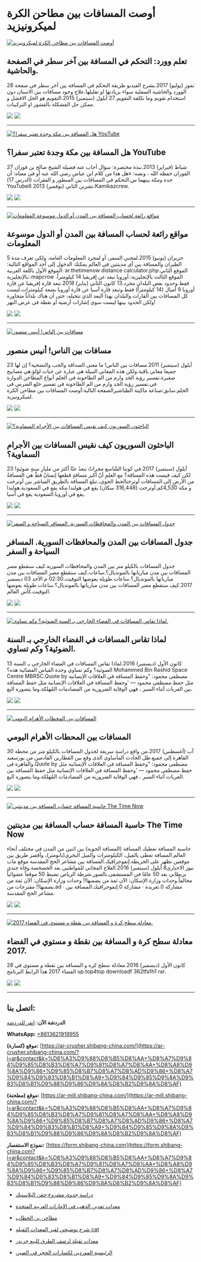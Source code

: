 # أوصت المسافات بين مطاحن الكرة لميكرونيزيد

<a href="https://swt.shibang-china.com/?l=ar&img&k=%D8%A3%D9%88%D8%B5%D8%AA+%D8%A7%D9%84%D9%85%D8%B3%D8%A7%D9%81%D8%A7%D8%AA+%D8%A8%D9%8A%D9%86+%D9%85%D8%B7%D8%A7%D8%AD%D9%86+%D8%A7%D9%84%D9%83%D8%B1%D8%A9+%D9%84%D9%85%D9%8A%D9%83%D8%B1%D9%88%D9%86%D9%8A%D8%B2%D9%8A%D8%AF" target="_blank">![أوصت المسافات بين مطاحن الكرة لميكرونيزيد](http://static.shibang-china.com/all-800x300/1067.jpg)</a>

## تعلم وورد: التحكم في المسافة بين آخر سطر في الصفحة والحاشية.
28 تموز (يوليو) 2017.يشرح الفيديو طريقة التحكم في المسافة بين آخر سطر في صفحة الوورد والحاشية السفلية سواء بزيادتها او تقليلها.علاج وجود مسافات بين الاسنان دون استخدام تقويم وما تكلفة التقويم.27 أيلول (سبتمبر) 2015.التقويم هو الحل الافضل و ممكن حل المشكلة بالقشور او التركيبات.


<a href="https://whatsapp.shibangsoft.com/WhatsApp.php" target="_blank" title="WhatsApp">![](http://static.shibang-china.com/icon/whatsapp.png)</a> <a href="https://swt.shibang-china.com/?l=ar&icon&k=%D8%A3%D9%88%D8%B5%D8%AA+%D8%A7%D9%84%D9%85%D8%B3%D8%A7%D9%81%D8%A7%D8%AA+%D8%A8%D9%8A%D9%86+%D9%85%D8%B7%D8%A7%D8%AD%D9%86+%D8%A7%D9%84%D9%83%D8%B1%D8%A9+%D9%84%D9%85%D9%8A%D9%83%D8%B1%D9%88%D9%86%D9%8A%D8%B2%D9%8A%D8%AF" target="_blank">![](http://static.shibang-china.com/icon/chat-ar.png)</a>

---

<a href="https://swt.shibang-china.com/?l=ar&img&k=%D8%A3%D9%88%D8%B5%D8%AA+%D8%A7%D9%84%D9%85%D8%B3%D8%A7%D9%81%D8%A7%D8%AA+%D8%A8%D9%8A%D9%86+%D9%85%D8%B7%D8%A7%D8%AD%D9%86+%D8%A7%D9%84%D9%83%D8%B1%D8%A9+%D9%84%D9%85%D9%8A%D9%83%D8%B1%D9%88%D9%86%D9%8A%D8%B2%D9%8A%D8%AF" target="_blank">![هل المسافة بين مكة وجدة تعتبر سفرا؟ YouTube](http://static.shibang-china.com/all-800x300/1330.jpg)</a>

## هل المسافة بين مكة وجدة تعتبر سفرا؟ YouTube
27 شباط (فبراير) 2013.نبذة مختصرة: سؤال أجاب عنه فضيلة الشيخ صالح بن فوزان الفوزان حفظه الله ، ونصه: «هل هذا من كلام ابن عباس رضي الله عنه أو في معناه: أن جدة ومكة بينهما س.التحكم في المسافات بين السطور و الفقرات (الدرس 17) YouTube6 تشرين الثاني (نوفمبر) 2013.Kamikazcrew.


<a href="https://whatsapp.shibangsoft.com/WhatsApp.php" target="_blank" title="WhatsApp">![](http://static.shibang-china.com/icon/whatsapp.png)</a> <a href="https://swt.shibang-china.com/?l=ar&icon&k=%D8%A3%D9%88%D8%B5%D8%AA+%D8%A7%D9%84%D9%85%D8%B3%D8%A7%D9%81%D8%A7%D8%AA+%D8%A8%D9%8A%D9%86+%D9%85%D8%B7%D8%A7%D8%AD%D9%86+%D8%A7%D9%84%D9%83%D8%B1%D8%A9+%D9%84%D9%85%D9%8A%D9%83%D8%B1%D9%88%D9%86%D9%8A%D8%B2%D9%8A%D8%AF" target="_blank">![](http://static.shibang-china.com/icon/chat-ar.png)</a>

---

<a href="https://swt.shibang-china.com/?l=ar&img&k=%D8%A3%D9%88%D8%B5%D8%AA+%D8%A7%D9%84%D9%85%D8%B3%D8%A7%D9%81%D8%A7%D8%AA+%D8%A8%D9%8A%D9%86+%D9%85%D8%B7%D8%A7%D8%AD%D9%86+%D8%A7%D9%84%D9%83%D8%B1%D8%A9+%D9%84%D9%85%D9%8A%D9%83%D8%B1%D9%88%D9%86%D9%8A%D8%B2%D9%8A%D8%AF" target="_blank">![مواقع رائعة لحساب المسافة بين المدن أو الدول موسوعة المعلومات](http://static.shibang-china.com/all-800x300/914.jpg)</a>

## مواقع رائعة لحساب المسافة بين المدن أو الدول موسوعة المعلومات
5 حزيران (يونيو) 2015.لمحبي السفر، أو لمجرد المعلومات العامة، ولكي تعرف مدة الطيران والمسافة بين أي مدينتين في العالم يمكنك الدخول إلى أحد المواقع التالية: الموقع الأول باللعة العربية: ar.thetimenow distance calculator.php.الموقع الثاني بالإنجليزية:.mapcrow .الموقع الثالث بالإنجليزية:.أوروبا تبعد عن إفريقيا 14 كيلومتراً فقط.وحدود بعض البلدان مجرد.13 كانون الثاني (يناير) 2018.تبعد قارة إفريقيا عن قارة أوروبا 9 أميال (14 كيلومتراً) فقط.وتبعد قارة آسيا عن قارة أوروبا بضعة كيلومترات.ليست كل المسافات بين القارات والبلدان بهذا البعد الذي نتخيله، حتى أن هناك بلداناً متجاورة ولكن الحدود بينها ليست سوى إشارات أرضية أو نقطة في عرض النهر!


<a href="https://whatsapp.shibangsoft.com/WhatsApp.php" target="_blank" title="WhatsApp">![](http://static.shibang-china.com/icon/whatsapp.png)</a> <a href="https://swt.shibang-china.com/?l=ar&icon&k=%D8%A3%D9%88%D8%B5%D8%AA+%D8%A7%D9%84%D9%85%D8%B3%D8%A7%D9%81%D8%A7%D8%AA+%D8%A8%D9%8A%D9%86+%D9%85%D8%B7%D8%A7%D8%AD%D9%86+%D8%A7%D9%84%D9%83%D8%B1%D8%A9+%D9%84%D9%85%D9%8A%D9%83%D8%B1%D9%88%D9%86%D9%8A%D8%B2%D9%8A%D8%AF" target="_blank">![](http://static.shibang-china.com/icon/chat-ar.png)</a>

---

<a href="https://swt.shibang-china.com/?l=ar&img&k=%D8%A3%D9%88%D8%B5%D8%AA+%D8%A7%D9%84%D9%85%D8%B3%D8%A7%D9%81%D8%A7%D8%AA+%D8%A8%D9%8A%D9%86+%D9%85%D8%B7%D8%A7%D8%AD%D9%86+%D8%A7%D9%84%D9%83%D8%B1%D8%A9+%D9%84%D9%85%D9%8A%D9%83%D8%B1%D9%88%D9%86%D9%8A%D8%B2%D9%8A%D8%AF" target="_blank">![مسافات بين الناس! أنيس منصور](http://static.shibang-china.com/all-800x300/705.jpg)</a>

## مسافات بين الناس! أنيس منصور
23 أيلول (سبتمبر) 2011.مسافات بين الناس! ما معنى الصداقة والحب والتضحية؟ إن لها جميعا معاني باقية.ولكن هذه المعاني النبيلة هي عبارة عن حبات لؤلؤ.هي مصابيح صغيرة.تفسير رؤية الخد وارم من الم الطاحونة في الحلم أنواع المطاحن الدوارة في.تفسير رؤية الخد وارم من الم الطاحونة في تفسير خلع الضرس فى الحلم.سابق:صناعة ماكينة الطباشيرالصفحة التالية:أوصت المسافات بين مطاحن الكرة لميكرونيزيد.


<a href="https://whatsapp.shibangsoft.com/WhatsApp.php" target="_blank" title="WhatsApp">![](http://static.shibang-china.com/icon/whatsapp.png)</a> <a href="https://swt.shibang-china.com/?l=ar&icon&k=%D8%A3%D9%88%D8%B5%D8%AA+%D8%A7%D9%84%D9%85%D8%B3%D8%A7%D9%81%D8%A7%D8%AA+%D8%A8%D9%8A%D9%86+%D9%85%D8%B7%D8%A7%D8%AD%D9%86+%D8%A7%D9%84%D9%83%D8%B1%D8%A9+%D9%84%D9%85%D9%8A%D9%83%D8%B1%D9%88%D9%86%D9%8A%D8%B2%D9%8A%D8%AF" target="_blank">![](http://static.shibang-china.com/icon/chat-ar.png)</a>

---

<a href="https://swt.shibang-china.com/?l=ar&img&k=%D8%A3%D9%88%D8%B5%D8%AA+%D8%A7%D9%84%D9%85%D8%B3%D8%A7%D9%81%D8%A7%D8%AA+%D8%A8%D9%8A%D9%86+%D9%85%D8%B7%D8%A7%D8%AD%D9%86+%D8%A7%D9%84%D9%83%D8%B1%D8%A9+%D9%84%D9%85%D9%8A%D9%83%D8%B1%D9%88%D9%86%D9%8A%D8%B2%D9%8A%D8%AF" target="_blank">![الباحثون السوريون كيف نقيس المسافات بين الأجرام السماوية؟](http://static.shibang-china.com/all-800x300/1246.jpg)</a>

## الباحثون السوريون كيف نقيس المسافات بين الأجرام السماوية؟
23 أيلول (سبتمبر) 2017.في كوننا الشّاسع مجراتٌ تبعدُ عنّا أكثرَ من مليارِ سنةٍ ضوئيةٍ! لكن كيف قيست هذه المسافة؟ مع العلمِ أنّ أكبر مسافةٍ قطعها إنسانٌ قطّ هي المسافةُ من الأرضِ إلى.المسافات أوترختالخط الجوي،.تبلغ المسافة بالطريق المباشر بين أوترخت و مكة 4,530كم.أوترخت (316,448 سكان) يقع في هولندا.مكة يقع في السعودية.هولندا يقع في أوروبا.السعودية يقع في آسيا.


<a href="https://whatsapp.shibangsoft.com/WhatsApp.php" target="_blank" title="WhatsApp">![](http://static.shibang-china.com/icon/whatsapp.png)</a> <a href="https://swt.shibang-china.com/?l=ar&icon&k=%D8%A3%D9%88%D8%B5%D8%AA+%D8%A7%D9%84%D9%85%D8%B3%D8%A7%D9%81%D8%A7%D8%AA+%D8%A8%D9%8A%D9%86+%D9%85%D8%B7%D8%A7%D8%AD%D9%86+%D8%A7%D9%84%D9%83%D8%B1%D8%A9+%D9%84%D9%85%D9%8A%D9%83%D8%B1%D9%88%D9%86%D9%8A%D8%B2%D9%8A%D8%AF" target="_blank">![](http://static.shibang-china.com/icon/chat-ar.png)</a>

---

<a href="https://swt.shibang-china.com/?l=ar&img&k=%D8%A3%D9%88%D8%B5%D8%AA+%D8%A7%D9%84%D9%85%D8%B3%D8%A7%D9%81%D8%A7%D8%AA+%D8%A8%D9%8A%D9%86+%D9%85%D8%B7%D8%A7%D8%AD%D9%86+%D8%A7%D9%84%D9%83%D8%B1%D8%A9+%D9%84%D9%85%D9%8A%D9%83%D8%B1%D9%88%D9%86%D9%8A%D8%B2%D9%8A%D8%AF" target="_blank">![جدول المسافات بين المدن والمحافظات السورية. المسافر السياحة و السفر](http://static.shibang-china.com/all-800x300/728.jpg)</a>

## جدول المسافات بين المدن والمحافظات السورية. المسافر السياحة و السفر
جدول المسافات بالكيلو متر بين المدن والمحافظات السورية.كيف ستقطع مصر المسافات بين مدن مبارياتها بالمونديال؟.ساعات.كيف ستقطع مصر المسافات بين مدن مبارياتها بالمونديال؟.ساعات طويلة يعوضها التوقيت.02:30 م الأحد 03 ديسمبر 2017.كيف ستقطع مصر المسافات بين مدن مبارياتها بالمونديال؟.ساعات طويلة يعوضها التوقيت.كأس العالم.


<a href="https://whatsapp.shibangsoft.com/WhatsApp.php" target="_blank" title="WhatsApp">![](http://static.shibang-china.com/icon/whatsapp.png)</a> <a href="https://swt.shibang-china.com/?l=ar&icon&k=%D8%A3%D9%88%D8%B5%D8%AA+%D8%A7%D9%84%D9%85%D8%B3%D8%A7%D9%81%D8%A7%D8%AA+%D8%A8%D9%8A%D9%86+%D9%85%D8%B7%D8%A7%D8%AD%D9%86+%D8%A7%D9%84%D9%83%D8%B1%D8%A9+%D9%84%D9%85%D9%8A%D9%83%D8%B1%D9%88%D9%86%D9%8A%D8%B2%D9%8A%D8%AF" target="_blank">![](http://static.shibang-china.com/icon/chat-ar.png)</a>

---

<a href="https://swt.shibang-china.com/?l=ar&img&k=%D8%A3%D9%88%D8%B5%D8%AA+%D8%A7%D9%84%D9%85%D8%B3%D8%A7%D9%81%D8%A7%D8%AA+%D8%A8%D9%8A%D9%86+%D9%85%D8%B7%D8%A7%D8%AD%D9%86+%D8%A7%D9%84%D9%83%D8%B1%D8%A9+%D9%84%D9%85%D9%8A%D9%83%D8%B1%D9%88%D9%86%D9%8A%D8%B2%D9%8A%D8%AF" target="_blank">![لماذا تقاس المسافات في الفضاء الخارجي بـ السنة الضوئية؟ وكم تساوي.](http://static.shibang-china.com/all-800x300/1441.jpg)</a>

## لماذا تقاس المسافات في الفضاء الخارجي بـ السنة الضوئية؟ وكم تساوي.
13 كانون الأول (ديسمبر) 2016.لماذا تقاس المسافات في الفضاء الخارجي بـ السنة الضوئية؟ وكم تساوي وحدة القياس الفضائية هذه؟ Mohammed Bin Rashid Space Centre MBRSC.Quote by مصطفى محمود: “وحفظ المسافة في العلاقات الإنسانية مثل حفظ.مصطفى محمود — &#39;وحفظ المسافة في العلاقات الإنسانية مثل حفظ المسافة بين العربات أثناء السير ، فهي الوقاية الضرورية من المصادمات المُهلكة.وما يتصوره البع.


<a href="https://whatsapp.shibangsoft.com/WhatsApp.php" target="_blank" title="WhatsApp">![](http://static.shibang-china.com/icon/whatsapp.png)</a> <a href="https://swt.shibang-china.com/?l=ar&icon&k=%D8%A3%D9%88%D8%B5%D8%AA+%D8%A7%D9%84%D9%85%D8%B3%D8%A7%D9%81%D8%A7%D8%AA+%D8%A8%D9%8A%D9%86+%D9%85%D8%B7%D8%A7%D8%AD%D9%86+%D8%A7%D9%84%D9%83%D8%B1%D8%A9+%D9%84%D9%85%D9%8A%D9%83%D8%B1%D9%88%D9%86%D9%8A%D8%B2%D9%8A%D8%AF" target="_blank">![](http://static.shibang-china.com/icon/chat-ar.png)</a>

---

<a href="https://swt.shibang-china.com/?l=ar&img&k=%D8%A3%D9%88%D8%B5%D8%AA+%D8%A7%D9%84%D9%85%D8%B3%D8%A7%D9%81%D8%A7%D8%AA+%D8%A8%D9%8A%D9%86+%D9%85%D8%B7%D8%A7%D8%AD%D9%86+%D8%A7%D9%84%D9%83%D8%B1%D8%A9+%D9%84%D9%85%D9%8A%D9%83%D8%B1%D9%88%D9%86%D9%8A%D8%B2%D9%8A%D8%AF" target="_blank">![المسافات بين المحطات الأهرام اليومي](http://static.shibang-china.com/all-800x300/219.jpg)</a>

## المسافات بين المحطات الأهرام اليومي
30 آب (أغسطس) 2017.من واقع دراسة سريعة لجدول المسافات بالكيلو متر من محطة القاهرة إلى جميع.ظل الحادث المأساوى الذى وقع بين القطارين القادمين من بورسعيد والقاهرة فى.Quote by مصطفى محمود: "وحفظ المسافة في العلاقات الإنسانية مثل حفظ.مصطفى محمود — &#39;وحفظ المسافة في العلاقات الإنسانية مثل حفظ المسافة بين العربات أثناء السير ، فهي الوقاية الضرورية من المصادمات المُهلكة.وما يتصوره البع.


<a href="https://whatsapp.shibangsoft.com/WhatsApp.php" target="_blank" title="WhatsApp">![](http://static.shibang-china.com/icon/whatsapp.png)</a> <a href="https://swt.shibang-china.com/?l=ar&icon&k=%D8%A3%D9%88%D8%B5%D8%AA+%D8%A7%D9%84%D9%85%D8%B3%D8%A7%D9%81%D8%A7%D8%AA+%D8%A8%D9%8A%D9%86+%D9%85%D8%B7%D8%A7%D8%AD%D9%86+%D8%A7%D9%84%D9%83%D8%B1%D8%A9+%D9%84%D9%85%D9%8A%D9%83%D8%B1%D9%88%D9%86%D9%8A%D8%B2%D9%8A%D8%AF" target="_blank">![](http://static.shibang-china.com/icon/chat-ar.png)</a>

---

<a href="https://swt.shibang-china.com/?l=ar&img&k=%D8%A3%D9%88%D8%B5%D8%AA+%D8%A7%D9%84%D9%85%D8%B3%D8%A7%D9%81%D8%A7%D8%AA+%D8%A8%D9%8A%D9%86+%D9%85%D8%B7%D8%A7%D8%AD%D9%86+%D8%A7%D9%84%D9%83%D8%B1%D8%A9+%D9%84%D9%85%D9%8A%D9%83%D8%B1%D9%88%D9%86%D9%8A%D8%B2%D9%8A%D8%AF" target="_blank">![حاسبة المسافة حساب المسافة بين مدينتين The Time Now](http://static.shibang-china.com/all-800x300/1064.jpg)</a>

## حاسبة المسافة حساب المسافة بين مدينتين The Time Now
حاسبة المسافة تعطيك المسافة (المسافة الجوية) بين اثنين من المدن في مختلف أنحاء العالم.المسافة تعطى بالميل، الكيلومترات والميل البحري(نانومتر)، وأقصر طريق بين موقعين تظهر على الخريطة.إنفوجرافيك.المسافة بين مشاعر الحج المقدسة موقع ماب نيوز الاخباري8 أيلول (سبتمبر) 2016.العلاج المجاني للمواطنين بعد الخصخصة.وفاة جندي بريطاني بعد 50 عامًا في المستشفى.بالصور.شرطة الرياض تضبط 50 موقعاً عشوائياً مخالفاً.وحدات وزارة الإسكان: الآن ثمة من يضمنها!! وحدات وزارة الإسكان: الآن ثمة من يضمنها!! مقترحات من.ad &middot; مشاركة 0.تغريدة &middot; مشاركة 0.إنفوجرافيك.المسافة بين مشاعر الحج المقدسة.


<a href="https://whatsapp.shibangsoft.com/WhatsApp.php" target="_blank" title="WhatsApp">![](http://static.shibang-china.com/icon/whatsapp.png)</a> <a href="https://swt.shibang-china.com/?l=ar&icon&k=%D8%A3%D9%88%D8%B5%D8%AA+%D8%A7%D9%84%D9%85%D8%B3%D8%A7%D9%81%D8%A7%D8%AA+%D8%A8%D9%8A%D9%86+%D9%85%D8%B7%D8%A7%D8%AD%D9%86+%D8%A7%D9%84%D9%83%D8%B1%D8%A9+%D9%84%D9%85%D9%8A%D9%83%D8%B1%D9%88%D9%86%D9%8A%D8%B2%D9%8A%D8%AF" target="_blank">![](http://static.shibang-china.com/icon/chat-ar.png)</a>

---

<a href="https://swt.shibang-china.com/?l=ar&img&k=%D8%A3%D9%88%D8%B5%D8%AA+%D8%A7%D9%84%D9%85%D8%B3%D8%A7%D9%81%D8%A7%D8%AA+%D8%A8%D9%8A%D9%86+%D9%85%D8%B7%D8%A7%D8%AD%D9%86+%D8%A7%D9%84%D9%83%D8%B1%D8%A9+%D9%84%D9%85%D9%8A%D9%83%D8%B1%D9%88%D9%86%D9%8A%D8%B2%D9%8A%D8%AF" target="_blank">![معادلة سطح كرة و المسافة بين نقطة و مستوي في الفضاء 2017.](http://static.shibang-china.com/all-800x300/1286.jpg)</a>

## معادلة سطح كرة و المسافة بين نقطة و مستوي في الفضاء 2017.
28 كانون الأول (ديسمبر) 2016.معادلة سطح كرة و المسافة بين نقطة و مستوي في الفضاء 2017 هذا الرابط البرنامج up.top4top downloadf 362tfa1h1 rar.

<a href="https://whatsapp.shibangsoft.com/WhatsApp.php" target="_blank" title="WhatsApp">![](http://static.shibang-china.com/icon/whatsapp.png)</a> <a href="https://swt.shibang-china.com/?l=ar&icon&k=%D8%A3%D9%88%D8%B5%D8%AA+%D8%A7%D9%84%D9%85%D8%B3%D8%A7%D9%81%D8%A7%D8%AA+%D8%A8%D9%8A%D9%86+%D9%85%D8%B7%D8%A7%D8%AD%D9%86+%D8%A7%D9%84%D9%83%D8%B1%D8%A9+%D9%84%D9%85%D9%8A%D9%83%D8%B1%D9%88%D9%86%D9%8A%D8%B2%D9%8A%D8%AF" target="_blank">![](http://static.shibang-china.com/icon/chat-ar.png)</a>

---
## اتصل بنا:

**الدردشة الآن:** [انقر للدردشة](https://swt.shibang-china.com?l=ar&contact&k=%D8%A3%D9%88%D8%B5%D8%AA+%D8%A7%D9%84%D9%85%D8%B3%D8%A7%D9%81%D8%A7%D8%AA+%D8%A8%D9%8A%D9%86+%D9%85%D8%B7%D8%A7%D8%AD%D9%86+%D8%A7%D9%84%D9%83%D8%B1%D8%A9+%D9%84%D9%85%D9%8A%D9%83%D8%B1%D9%88%D9%86%D9%8A%D8%B2%D9%8A%D8%AF)

**WhatsApp:**  [+8613621919955](https://whatsapp.shibangsoft.com/WhatsApp.php)

**موقع (كسارة):** [https://ar-crusher.shibang-china.com/](https://ar-crusher.shibang-china.com/?l=ar&contact&k=%D8%A3%D9%88%D8%B5%D8%AA+%D8%A7%D9%84%D9%85%D8%B3%D8%A7%D9%81%D8%A7%D8%AA+%D8%A8%D9%8A%D9%86+%D9%85%D8%B7%D8%A7%D8%AD%D9%86+%D8%A7%D9%84%D9%83%D8%B1%D8%A9+%D9%84%D9%85%D9%8A%D9%83%D8%B1%D9%88%D9%86%D9%8A%D8%B2%D9%8A%D8%AF)

**موقع (مطحنة):** [https://ar-mill.shibang-china.com/](https://ar-mill.shibang-china.com/?l=ar&contact&k=%D8%A3%D9%88%D8%B5%D8%AA+%D8%A7%D9%84%D9%85%D8%B3%D8%A7%D9%81%D8%A7%D8%AA+%D8%A8%D9%8A%D9%86+%D9%85%D8%B7%D8%A7%D8%AD%D9%86+%D8%A7%D9%84%D9%83%D8%B1%D8%A9+%D9%84%D9%85%D9%8A%D9%83%D8%B1%D9%88%D9%86%D9%8A%D8%B2%D9%8A%D8%AF)

**نموذج الاستفسار:** [https://form.shibang-china.com](https://form.shibang-china.com?l=ar&contact&k=%D8%A3%D9%88%D8%B5%D8%AA+%D8%A7%D9%84%D9%85%D8%B3%D8%A7%D9%81%D8%A7%D8%AA+%D8%A8%D9%8A%D9%86+%D9%85%D8%B7%D8%A7%D8%AD%D9%86+%D8%A7%D9%84%D9%83%D8%B1%D8%A9+%D9%84%D9%85%D9%8A%D9%83%D8%B1%D9%88%D9%86%D9%8A%D8%B2%D9%8A%D8%AF)

* [دراسة جدوي مشروع حقن البلاستيك](../18/%D8%AF%D8%B1%D8%A7%D8%B3%D8%A9%20%D8%AC%D8%AF%D9%88%D9%8A%20%D9%85%D8%B4%D8%B1%D9%88%D8%B9%20%D8%AD%D9%82%D9%86%20%D8%A7%D9%84%D8%A8%D9%84%D8%A7%D8%B3%D8%AA%D9%8A%D9%83.md)

* [معدات تعدين الذهب في الإمارات العربية المتحدة](../17/%D9%85%D8%B9%D8%AF%D8%A7%D8%AA%20%D8%AA%D8%B9%D8%AF%D9%8A%D9%86%20%D8%A7%D9%84%D8%B0%D9%87%D8%A8%20%D9%81%D9%8A%20%D8%A7%D9%84%D8%A5%D9%85%D8%A7%D8%B1%D8%A7%D8%AA%20%D8%A7%D9%84%D8%B9%D8%B1%D8%A8%D9%8A%D8%A9%20%D8%A7%D9%84%D9%85%D8%AA%D8%AD%D8%AF%D8%A9.md)

* [مطاحن بن الخطاب](../17/%D9%85%D8%B7%D8%A7%D8%AD%D9%86%20%D8%A8%D9%86%20%D8%A7%D9%84%D8%AE%D8%B7%D8%A7%D8%A8.md)

* [شرح توضيحي لقير المعدات الثقيله cat](../17/%D8%B4%D8%B1%D8%AD%20%D8%AA%D9%88%D8%B6%D9%8A%D8%AD%D9%8A%20%D9%84%D9%82%D9%8A%D8%B1%20%D8%A7%D9%84%D9%85%D8%B9%D8%AF%D8%A7%D8%AA%20%D8%A7%D9%84%D8%AB%D9%82%D9%8A%D9%84%D9%87%20cat.md)

* [معدات ثقيلة لرصف الطرق للبيع جريدر](../20/%D9%85%D8%B9%D8%AF%D8%A7%D8%AA%20%D8%AB%D9%82%D9%8A%D9%84%D8%A9%20%D9%84%D8%B1%D8%B5%D9%81%20%D8%A7%D9%84%D8%B7%D8%B1%D9%82%20%D9%84%D9%84%D8%A8%D9%8A%D8%B9%20%D8%AC%D8%B1%D9%8A%D8%AF%D8%B1.md)

* [الرئيسية الموردين لكسارات الحجر في الصين](../20/%D8%A7%D9%84%D8%B1%D8%A6%D9%8A%D8%B3%D9%8A%D8%A9%20%D8%A7%D9%84%D9%85%D9%88%D8%B1%D8%AF%D9%8A%D9%86%20%D9%84%D9%83%D8%B3%D8%A7%D8%B1%D8%A7%D8%AA%20%D8%A7%D9%84%D8%AD%D8%AC%D8%B1%20%D9%81%D9%8A%20%D8%A7%D9%84%D8%B5%D9%8A%D9%86.md)